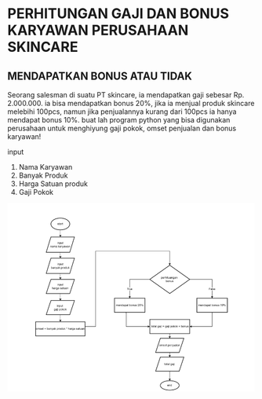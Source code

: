 # PERHITUNGAN GAJI DAN BONUS KARYAWAN PERUSAHAAN SKINCARE
## MENDAPATKAN BONUS ATAU TIDAK
Seorang salesman di suatu PT skincare, ia mendapatkan gaji sebesar Rp. 2.000.000.
ia bisa mendapatkan bonus 20%, jika ia menjual produk skincare melebihi 100pcs, namun jika
penjualannya kurang dari 100pcs ia hanya mendapat bonus 10%.
buat lah program python yang bisa digunakan perusahaan untuk menghiyung gaji pokok, 
omset penjualan dan bonus karyawan!

input
1. Nama Karyawan
2. Banyak Produk
3. Harga Satuan produk
4. Gaji Pokok

![flowchart](flowchart%20gaji%20n%20bonus.png)
